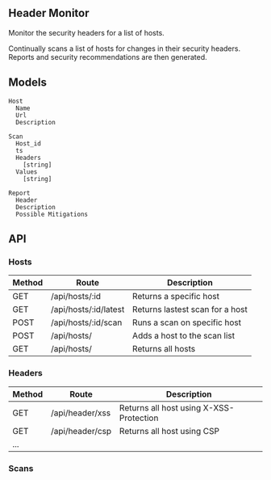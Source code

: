 Header Monitor
-------------

Monitor the security headers for a list of hosts.

Continually scans a list of hosts for changes in their security headers. Reports and security recommendations are then generated.

## Models

```
Host
  Name
  Url
  Description

Scan
  Host_id
  ts
  Headers
    [string]
  Values
    [string]

Report
  Header
  Description
  Possible Mitigations
```

## API

### Hosts

| Method | Route | Description |
| ------ |  ---- | ----------- |
| GET  | /api/hosts/:id         | Returns a specific host |
| GET  | /api/hosts/:id/latest  | Returns lastest scan for a  host |
| POST | /api/hosts/:id/scan    | Runs a scan on specific host |
| POST | /api/hosts/            | Adds a host to the scan list |
| GET  | /api/hosts/            | Returns all hosts            |

### Headers

| Method | Route | Description|
| ------ | ----- | ---------- |
| GET | /api/header/xss | Returns all host using X-XSS-Protection |
| GET | /api/header/csp | Returns all host using CSP              |
| ... |||


### Scans
